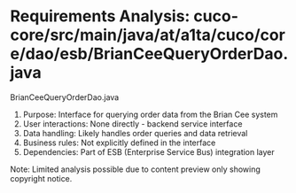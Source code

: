 # Requirements Analysis: cuco-core/src/main/java/at/a1ta/cuco/core/dao/esb/BrianCeeQueryOrderDao.java

BrianCeeQueryOrderDao.java
1. Purpose: Interface for querying order data from the Brian Cee system
2. User interactions: None directly - backend service interface
3. Data handling: Likely handles order queries and data retrieval
4. Business rules: Not explicitly defined in the interface
5. Dependencies: Part of ESB (Enterprise Service Bus) integration layer

Note: Limited analysis possible due to content preview only showing copyright notice.